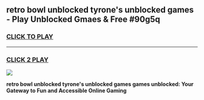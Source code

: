 
## retro bowl unblocked tyrone's unblocked games - Play Unblocked Gmaes & Free #90g5q
<h3>
<a href="https://news.freeplayer.one?title=retro_bowl_unblocked_tyrone's_unblocked_games&ref=03M">CLICK TO PLAY</a></h3>
<hr>

<h3>
<a href="https://news.freeplayer.one?title=retro_bowl_unblocked_tyrone's_unblocked_games&ref=03M">CLICK 2 PLAY</a>
  
</h3>

<a href="https://news.freeplayer.one?title=retro_bowl_unblocked_tyrone's_unblocked_games&ref=03M"><img src="https://clearcache.store/games.png"></a>


**retro bowl unblocked tyrone's unblocked games games unblocked: Your Gateway to Fun and Accessible Online Gaming**
